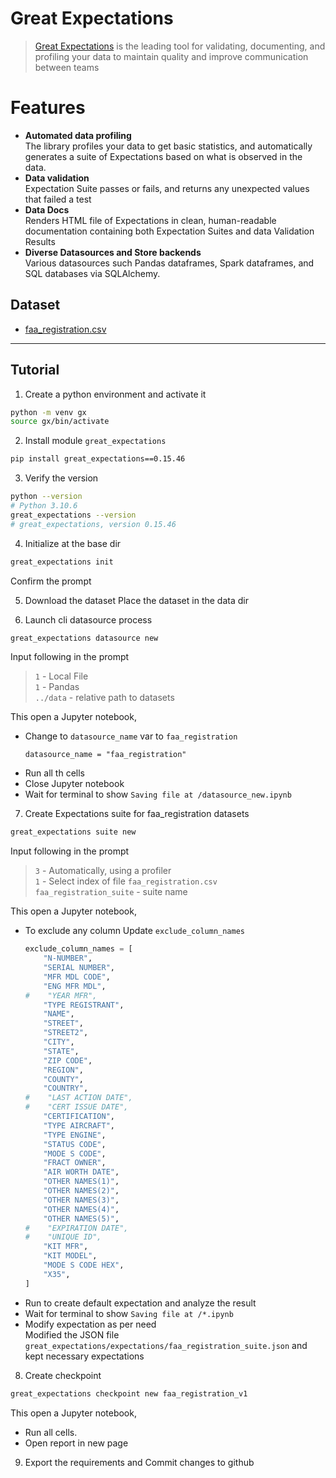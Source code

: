 # Great Expectations

> [Great Expectations](https://greatexpectations.io/) is the leading tool for validating, documenting, and profiling your data to maintain quality and improve communication between teams

# Features

-   **Automated data profiling** <br>
    The library profiles your data to get basic statistics, and automatically generates a suite of Expectations based on what is observed in the data.
-   **Data validation** <br>
    Expectation Suite passes or fails, and returns any unexpected values that failed a test
-   **Data Docs** <br>
    Renders HTML file of Expectations in clean, human-readable documentation containing both Expectation Suites and data Validation Results
-   **Diverse Datasources and Store backends** <br>
    Various datasources such Pandas dataframes, Spark dataframes, and SQL databases via SQLAlchemy.

## Dataset

-   [faa_registration.csv](/gx2/data/faa_registration.csv)

---

## Tutorial

1. Create a python environment and activate it

```bash
python -m venv gx
source gx/bin/activate
```

2. Install module `great_expectations`

```bash
pip install great_expectations==0.15.46
```

3. Verify the version

```bash
python --version
# Python 3.10.6
great_expectations --version
# great_expectations, version 0.15.46
```

4. Initialize at the base dir

```bash
great_expectations init
```

Confirm the prompt

5. Download the dataset
   Place the dataset in the data dir

6. Launch cli datasource process

```bash
great_expectations datasource new
```

Input following in the prompt

> `1` - Local File<br> `1` - Pandas <br> `../data` - relative path to datasets

This open a Jupyter notebook, <br>

-   Change to `datasource_name` var to `faa_registration`
    ```
    datasource_name = "faa_registration"
    ```
-   Run all th cells
-   Close Jupyter notebook
-   Wait for terminal to show `Saving file at /datasource_new.ipynb`

7. Create Expectations suite for faa_registration datasets

```bash
great_expectations suite new
```

Input following in the prompt

> `3` - Automatically, using a profiler <br> `1` - Select index of file `faa_registration.csv` <br> `faa_registration_suite` - suite name

This open a Jupyter notebook, <br>

-   To exclude any column Update `exclude_column_names`
    ```python
    exclude_column_names = [
        "N-NUMBER",
        "SERIAL NUMBER",
        "MFR MDL CODE",
        "ENG MFR MDL",
    #    "YEAR MFR",
        "TYPE REGISTRANT",
        "NAME",
        "STREET",
        "STREET2",
        "CITY",
        "STATE",
        "ZIP CODE",
        "REGION",
        "COUNTY",
        "COUNTRY",
    #    "LAST ACTION DATE",
    #    "CERT ISSUE DATE",
        "CERTIFICATION",
        "TYPE AIRCRAFT",
        "TYPE ENGINE",
        "STATUS CODE",
        "MODE S CODE",
        "FRACT OWNER",
        "AIR WORTH DATE",
        "OTHER NAMES(1)",
        "OTHER NAMES(2)",
        "OTHER NAMES(3)",
        "OTHER NAMES(4)",
        "OTHER NAMES(5)",
    #    "EXPIRATION DATE",
    #    "UNIQUE ID",
        "KIT MFR",
        "KIT MODEL",
        "MODE S CODE HEX",
        "X35",
    ]
    ```
-   Run to create default expectation and analyze the result
-   Wait for terminal to show `Saving file at /*.ipynb`
-   Modify expectation as per need <br>
    Modified the JSON file `great_expectations/expectations/faa_registration_suite.json` and kept necessary expectations <br>

8. Create checkpoint

```bash
great_expectations checkpoint new faa_registration_v1
```

This open a Jupyter notebook, <br>

-   Run all cells.
-   Open report in new page

9. Export the requirements and Commit changes to github
